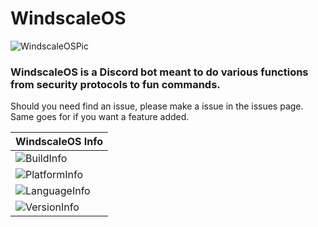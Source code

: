 # 	WindscaleOS

![WindscaleOSPic](https://cdn.discordapp.com/attachments/610584994200551487/652730574976319519/WindscaleOS_Admin_Black_Transparent.png)

 ### WindscaleOS is a Discord bot meant to do various functions from security protocols to fun commands.
 Should you need find an issue, please make a issue in the issues page.
 Same goes for if you want a feature added.

 | WindscaleOS Info |
 | ---|
 | ![BuildInfo](https://img.shields.io/badge/Build-Passing-success.svg?style=for-the-badge)|
 | ![PlatformInfo](https://img.shields.io/badge/Platform-Windows%2064x-blue.svg?style=for-the-badge)|
 | ![LanguageInfo](https://img.shields.io/badge/Language-JavaScript-blueviolet.svg?style=for-the-badge)|
 | ![VersionInfo](https://img.shields.io/badge/Version-2.0-orange.svg?style=for-the-badge)|
 
 


